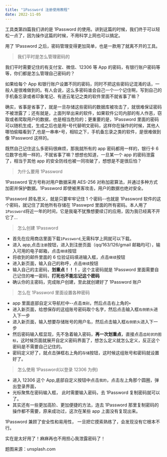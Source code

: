 ```yaml
---
title: "1Password 注册使用教程"
date: 2022-11-05
---
```



工具类第四篇我们讲的是 1Password 的使用。讲到这篇的时候，我们终于可以轻松一点了，因为操作这篇的时候，不用科学上网也可以搞定。

用了 1Password 之后，密码管理变得更加简单，也是一款用了就离不开的工具。

<blockquote class="blockquote">我们平时是怎么管理密码的</blockquote>

我们平时需要记住的有支付宝、微信、12306 等 App 的密码，有银行账户密码等等，你们都是怎么管理自己密码的？

如果给每个 App 和银行账户设置不同的密码，同时不把这些密码记混淆的话，一般人是很难做到的。有人会说，这么多密码谁会自己一个一个记住啊，写到自己的手机备忘录或者印象笔记、有道云笔记之类的软件里面不就省事了嘛？

确实，省事是省事了，就是一旦存储这些密码的数据库被攻击了，就很难保证密码不被泄露了；还有就是，上面列举出来的软件，如果软件公司内部的有人作恶，窃取或者爬取用户的数据，也是相当危险的；更重要的是，1Password 里面的密码可以随机生成，生成之后也是用`*`号代替明文密码，这样你在操作的时候，其他人哪怕偷瞄看到了,也是一串串`*`号，相较之下，手机备忘录之类的软件，是很难做到像 1Password 这样的。

既然自己记住这么多密码很麻烦，那我就所有的 app 密码都用一样的，银行卡 6 位数字也用一样的，不就省事了嘛？想想也知道，一旦某一个 app 的密码泄露了，相当于其他 app 的安全防线也被一同攻破了，想想是不是很后怕？

<blockquote class="blockquote">为什么要用 1Password</blockquote>

1Password 官方号称对用户数据采用 AES-256 对称加密算法，并通过多种方式加密并保护数据。1Password 即使被黑客攻击，用户的数据也绝对安全。

1Password 顾名思义，就是只要牢牢记住 1 个密码--也就是 1Password 软件的这个密码，就记住了其他所有存储在 1Passwprd 里面的所有密码。本人用了`1Password`将近一年的时间，它是我毫不犹豫想要续订的应用，因为我已经离不开它了...

<blockquote class="blockquote">怎么创建 1Password</blockquote>

- 首先在应用商店里面下载`1Password`,无需科学上网就可以下载。
- 进入 app,点击`注册`按钮，进入到注册页面（qq/163/126/gmail 邮箱均可），输入可用的电子邮箱，点击`继续`按钮
- 将收到的邮件里面的 6 位验证码填进输入框，点击`继续`按钮
- 进入新页面，输入自己的称呼，点击`继续`按钮
- 输入自己的主密码，**划重点！！！**，这个主密码就是 1Password 里面需要自己记住的唯一密码，**打死也不能忘记这个密码**
- 确认你的主密码，完成账户创建，至此就创建好了 1Password 账户

<blockquote class="blockquote">怎么在 1Password 里面设置各种密码</blockquote>

- app 里面底部自定义导航栏中--点击`类别`，然后点击右上角的`+`
- 进入新页面，给想保存的这组账号密码取个名字，然后点击输入框`右侧箭头`进入下一步
- 进入新页面，输入想要存储账号的用户名，然后点击输入框`右侧箭头`进入下一步
- 然后密码输入框显现，先不急着输入密码，**再一次划重点**，直接点击`齿轮状的图标`，这时候页面就展开自定义密码界面了，想怎么定义就怎么定义，反正这个密码是不需要自己记住的。
- 密码定义好了，就点击弹框右上角的`存储`按钮，这时候这组账号和密码就设置好了。

<blockquote class="blockquote">怎么使用 1Password(以登录 12306 为例)</blockquote>

- 进入 12306 这个 App,底部自定义按钮中点击`我的`，点击左上角那个圆圈，弹出登录界面，
- 光标聚焦在密码输入框， 此时需要输入密码，去 1Password 复制密码就可以了。
- 其实还有一些更加高阶、更加便捷的方法，连去 1Password 那里复制密码的操作都不需要，原来成功过，这次在某些 app 上面没有复现出来。

1Password 兼顾了安全性和易用性， 一旦把它摸索熟练了，会发现没有它根本不行。

实在是太好用了！麻麻再也不用担心我泄露密码了！

题图来源：unsplash.com
